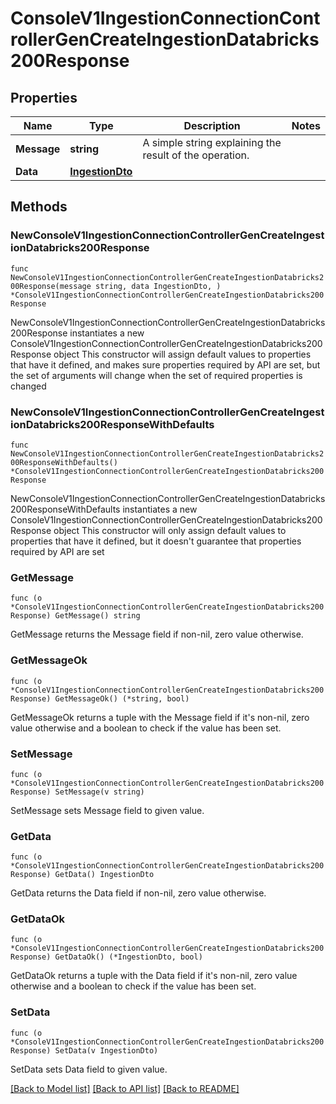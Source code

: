 # ConsoleV1IngestionConnectionControllerGenCreateIngestionDatabricks200Response

## Properties

Name | Type | Description | Notes
------------ | ------------- | ------------- | -------------
**Message** | **string** | A simple string explaining the result of the operation. | 
**Data** | [**IngestionDto**](IngestionDto.md) |  | 

## Methods

### NewConsoleV1IngestionConnectionControllerGenCreateIngestionDatabricks200Response

`func NewConsoleV1IngestionConnectionControllerGenCreateIngestionDatabricks200Response(message string, data IngestionDto, ) *ConsoleV1IngestionConnectionControllerGenCreateIngestionDatabricks200Response`

NewConsoleV1IngestionConnectionControllerGenCreateIngestionDatabricks200Response instantiates a new ConsoleV1IngestionConnectionControllerGenCreateIngestionDatabricks200Response object
This constructor will assign default values to properties that have it defined,
and makes sure properties required by API are set, but the set of arguments
will change when the set of required properties is changed

### NewConsoleV1IngestionConnectionControllerGenCreateIngestionDatabricks200ResponseWithDefaults

`func NewConsoleV1IngestionConnectionControllerGenCreateIngestionDatabricks200ResponseWithDefaults() *ConsoleV1IngestionConnectionControllerGenCreateIngestionDatabricks200Response`

NewConsoleV1IngestionConnectionControllerGenCreateIngestionDatabricks200ResponseWithDefaults instantiates a new ConsoleV1IngestionConnectionControllerGenCreateIngestionDatabricks200Response object
This constructor will only assign default values to properties that have it defined,
but it doesn't guarantee that properties required by API are set

### GetMessage

`func (o *ConsoleV1IngestionConnectionControllerGenCreateIngestionDatabricks200Response) GetMessage() string`

GetMessage returns the Message field if non-nil, zero value otherwise.

### GetMessageOk

`func (o *ConsoleV1IngestionConnectionControllerGenCreateIngestionDatabricks200Response) GetMessageOk() (*string, bool)`

GetMessageOk returns a tuple with the Message field if it's non-nil, zero value otherwise
and a boolean to check if the value has been set.

### SetMessage

`func (o *ConsoleV1IngestionConnectionControllerGenCreateIngestionDatabricks200Response) SetMessage(v string)`

SetMessage sets Message field to given value.


### GetData

`func (o *ConsoleV1IngestionConnectionControllerGenCreateIngestionDatabricks200Response) GetData() IngestionDto`

GetData returns the Data field if non-nil, zero value otherwise.

### GetDataOk

`func (o *ConsoleV1IngestionConnectionControllerGenCreateIngestionDatabricks200Response) GetDataOk() (*IngestionDto, bool)`

GetDataOk returns a tuple with the Data field if it's non-nil, zero value otherwise
and a boolean to check if the value has been set.

### SetData

`func (o *ConsoleV1IngestionConnectionControllerGenCreateIngestionDatabricks200Response) SetData(v IngestionDto)`

SetData sets Data field to given value.



[[Back to Model list]](../README.md#documentation-for-models) [[Back to API list]](../README.md#documentation-for-api-endpoints) [[Back to README]](../README.md)


